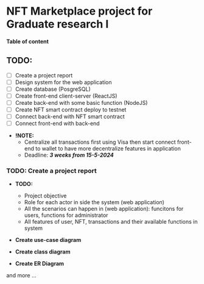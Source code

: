 # NFT Marketplace project for Graduate research I

#### Table of content

## TODO:

- [ ] Create a project report
- [ ] Design system for the web application
- [ ] Create database (PosgreSQL)
- [ ] Create front-end client-server (ReactJS)
- [ ] Create back-end with some basic function (NodeJS)
- [ ] Create NFT smart contract deploy to testnet
- [ ] Connect back-end with NFT smart contract
- [ ] Connect front-end with back-end

- **!NOTE:**
  - Centralize all transactions first using Visa then start connect front-end to wallet to have more decentralize features in application
  - Deadline: **_3 weeks from 15-5-2024_**

### TODO: Create a project report

- **TODO:**

  - Project objective
  - Role for each actor in side the system (web application)
  - All the scenarios can happen in (web application): funcitons for users, functions for administrator
  - All features of user, NFT, transactions and their available functions in system

- **Create use-case diagram**
- **Create class diagram**
- **Create ER Diagram**

and more ...
